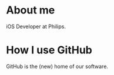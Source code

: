 # About me

iOS Developer at Philips.

# How I use GitHub

GitHub is the (new) home of our software.
